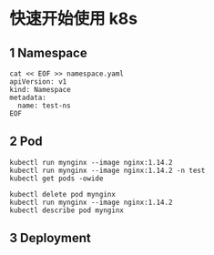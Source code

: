 # 快速开始使用 k8s

## 1 Namespace
```shell
cat << EOF >> namespace.yaml 
apiVersion: v1
kind: Namespace
metadata:
  name: test-ns
EOF
```

## 2 Pod
```shell
kubectl run mynginx --image nginx:1.14.2
kubectl run mynginx --image nginx:1.14.2 -n test
kubectl get pods -owide

kubectl delete pod mynginx
kubectl run mynginx --image nginx:1.14.2
kubectl describe pod mynginx
```

## 3 Deployment